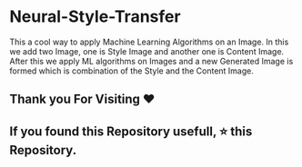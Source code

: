 # Neural-Style-Transfer

This a cool way to apply Machine Learning Algorithms on an Image. In this we add two Image, one is Style Image and another one is Content Image. After this we apply ML algorithms on Images and a new Generated Image is formed which is combination of the Style and the Content Image.

## Thank you For Visiting ❤️

## If you found this Repository usefull, ⭐ this Repository.
